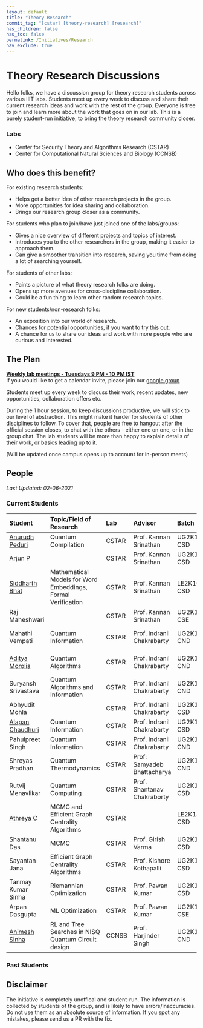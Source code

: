 ```yaml
---
layout: default
title: "Theory Research"
commit_tag: "[cstar] [theory-research] [research]"
has_children: false
has_toc: false
permalink: /Initiatives/Research
nav_exclude: true
---
```


Theory Research Discussions
=================

Hello folks, we have a discussion group for theory research students across various IIIT labs. Students meet up every week to discuss and share their current research ideas and work with the rest of the group. Everyone is free to join and learn more about the work that goes on in our lab. This is a purely student-run initiative, to bring the theory research community closer.

### Labs
- Center for Security Theory and Algorithms Research (CSTAR)
- Center for Computational Natural Sciences and Biology (CCNSB)

Who does this benefit?
-----------------

For existing research students:
- Helps get a better idea of other research projects in the group.
- More opportunities for idea sharing and collaboration.
- Brings our research group closer as a community.

For students who plan to join/have just joined one of the labs/groups:
- Gives a nice overview of different projects and topics of interest.
- Introduces you to the other researchers in the group, making it easier to approach them.
- Can give a smoother transition into research, saving you time from doing a lot of searching yourself.

For students of other labs:
- Paints a picture of what theory research folks are doing.
- Opens up more avenues for cross-discipline collaboration.
- Could be a fun thing to learn other random research topics.

For new students/non-research folks:
- An exposition into our world of research.
- Chances for potential opportunities, if you want to try this out.
- A chance for us to share our ideas and work with more people who are curious and interested.

The Plan
--------

[**Weekly lab meetings - Tuesdays 9 PM - 10 PM IST**](https://calendar.google.com/calendar/event?eid=MGE1MmVlaTV2MGJrNWI5cjNuanZwajcxaW9fMjAyMTA2MDVUMDkzMDAwWiB2bmw5c2RxN29vZmlwaWJobzEzMnIyZTAyNEBn&ctz=Asia/Kolkata)  
If you would like to get a calendar invite, please join our [google group](https://groups.google.com/g/iiittheorygroup)

Students meet up every week to discuss their work, recent updates, new opportunities, collaboration offers etc.

During the 1 hour session, to keep discussions productive, we will stick to our level of abstraction. This might make it harder for students of other disciplines to follow. To cover that, people are free to hangout after the official session closes, to chat with the others - either one on one, or in the group chat. The lab students will be more than happy to explain details of their work, or basics leading up to it.

(Will be updated once campus opens up to account for in-person meets)

People
------

_Last Updated: 02-06-2021_

### Current Students

| Student                 | Topic/Field of Research        | Lab | Advisor                         | Batch          | Co-Advisor (if any)            |
|:------------------------|:-------------------------------|:----|:--------------------------------|:---------------|:-------------------------------|
| [Anurudh Peduri](https://anurudhp.github.io/) | Quantum Compilation | CSTAR | Prof. Kannan Srinathan | UG2K15 CSD     | Prof. Tobias Grosser |
| Arjun P | | CSTAR | Prof. Kannan Srinathan | UG2K15 CSD | |
| [Siddharth Bhat](https://bollu.github.io/) | Mathematical Models for Word Embeddings, Formal Verification | CSTAR | Prof. Kannan Srinathan | LE2K16 CSD | Prof. Manish Shrivastava|
| Raj Maheshwari | | CSTAR | Prof. Kannan Srinathan | UG2K19 CSE | |
| Mahathi Vempati | Quantum Information | CSTAR | Prof. Indranil Chakrabarty | UG2K16 CND | Prof. Nirman Ganguly |
| [Aditya Morolia](https://thecharmingsociopath.github.io/) | Quantum Algorithms | CSTAR | Prof. Indranil Chakrabarty | UG2K17 CND | Prof. Shantanav Chakraborty |
| Suryansh Srivastava | Quantum Algorithms and Information | CSTAR | Prof. Indranil Chakrabarty | UG2K17 CND | |
| Abhyudit Mohla | | CSTAR | Prof. Indranil Chakrabarty | UG2K18 CSD | |
| [Alapan Chaudhuri](https://banrovegrie.github.io/) | Quantum Information | CSTAR | Prof. Indranil Chakrabarty | UG2K19 CSD | |
| Pahulpreet Singh | Quantum Information | CSTAR | Prof. Indranil Chakrabarty | UG2K19 CND | |
| Shreyas Pradhan | Quantum Thermodynamics | CSTAR | Prof: Samyadeb Bhattacharya | UG2K19 CND | |
| Rutvij Menavlikar | Quantum Computing | CSTAR | Prof. Shantanav Chakraborty | UG2K19 CSD | |
| [Athreya C](https://cathreya.github.io/) | MCMC and Efficient Graph Centrality Algorithms | CSTAR | | LE2K18 CSD | |
| Shantanu Das | MCMC | CSTAR | Prof. Girish Varma | UG2K17 CSD | |
| Sayantan Jana | Efficient Graph Centrality Algorithms | CSTAR | Prof. Kishore Kothapalli | UG2K17 CSD | |
| Tanmay Kumar Sinha | Riemannian Optimization | CSTAR | Prof. Pawan Kumar | UG2K17 CSD | |
| Arpan Dasgupta | ML Optimization | CSTAR | Prof. Pawan Kumar | UG2K18 CSE | |
| [Animesh Sinha](http://researchweb.iiit.ac.in/~animesh.sinha) | RL and Tree Searches in NISQ Quantum Circuit design | CCNSB | Prof. Harjinder Singh | UG2K18 CND | |


### Past Students


Disclaimer
----------

The initiative is completely unoffical and student-run. The information is collected by students of the group, and is likely to have errors/inaccuracies. Do not use them as an absolute source of information. If you spot any mistakes, please send us a PR with the fix.
